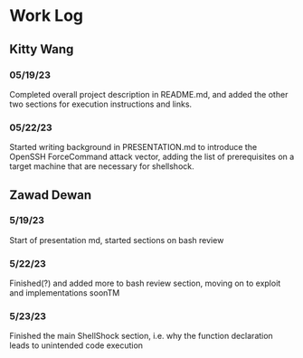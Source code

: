 # Work Log

## Kitty Wang

### 05/19/23

Completed overall project description in README.md, and added the other two sections for execution instructions and links.

### 05/22/23

Started writing background in PRESENTATION.md to introduce the OpenSSH ForceCommand attack vector, adding the list of prerequisites on a target machine that are necessary for shellshock.


## Zawad Dewan

### 5/19/23

Start of presentation md, started sections on bash review

### 5/22/23

Finished(?) and added more to bash review section, moving on to exploit and implementations soonTM

### 5/23/23

Finished the main ShellShock section, i.e. why the function declaration leads to unintended code execution
